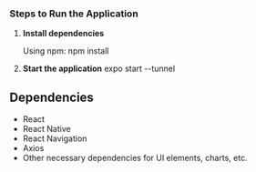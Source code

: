### Steps to Run the Application 

1. **Install dependencies**

    Using npm:
    npm install
    

2. **Start the application**
    expo start --tunnel

## Dependencies

- React
- React Native
- React Navigation
- Axios
- Other necessary dependencies for UI elements, charts, etc.

